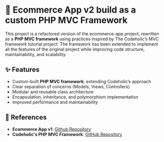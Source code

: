 # 🚀 Ecommerce App v2 build as a custom PHP MVC Framework  

This project is a refactored version of the ecommerce-app project, rewritten as a **PHP MVC framework** using practices inspired by The Codeholic’s MVC framework tutorial project. The framework has been extended to implement all the features of the original project while improving code structure, maintainability, and scalability.  

## ✨ Features  
- Custom-built **PHP MVC framework**, extending Codeholic’s approach  
- Clear separation of concerns (Models, Views, Controllers)  
- Modular and reusable class architecture  
- Encapsulation, inheritance, and polymorphism implementation  
- Improved performance and maintainability  


## 🔗 References  
- **Ecommerce App v1**: [Github Repository](https://github.com/IU4308/ecommerce-app)
- **Codeholic's PHP MVC Framework**: [GitHub Repository](https://github.com/thecodeholic/php-mvc-framework)

